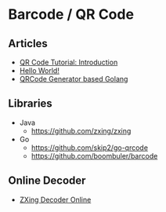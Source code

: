 # Barcode / QR Code

## Articles
* [QR Code Tutorial: Introduction](https://www.thonky.com/qr-code-tutorial/introduction)
* [Hello World!](https://zhuanlan.zhihu.com/p/21463650)
* [QRCode Generator based Golang](https://zhuanlan.zhihu.com/p/50864637)

## Libraries
* Java
  * <https://github.com/zxing/zxing>
* Go
  * <https://github.com/skip2/go-qrcode>
  * <https://github.com/boombuler/barcode>

## Online Decoder
* [ZXing Decoder Online](https://zxing.org/w/decode.jspx)
